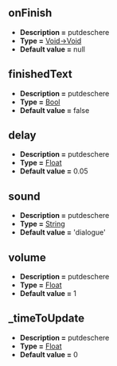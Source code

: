 ## onFinish
* **Description =** putdeschere
* **Type =** [Void->Void](https://api.haxeflixel.com/Void.html)
* **Default value =** null

## finishedText
* **Description =** putdeschere
* **Type =** [Bool](https://api.haxeflixel.com/Bool.html)
* **Default value =** false

## delay
* **Description =** putdeschere
* **Type =** [Float](https://api.haxeflixel.com/Float.html)
* **Default value =** 0.05

## sound
* **Description =** putdeschere
* **Type =** [String](https://api.haxeflixel.com/String.html)
* **Default value =** 'dialogue'

## volume
* **Description =** putdeschere
* **Type =** [Float](https://api.haxeflixel.com/Float.html)
* **Default value =** 1

## _timeToUpdate
* **Description =** putdeschere
* **Type =** [Float](https://api.haxeflixel.com/Float.html)
* **Default value =** 0

